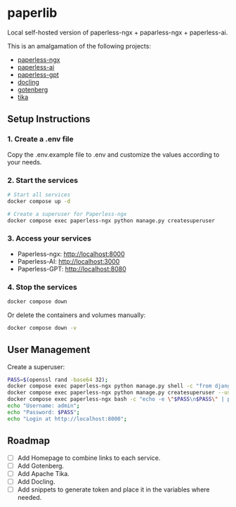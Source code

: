 # paperlib

Local self-hosted version of paperless-ngx + paparless-ngx + paperless-ai.

This is an amalgamation of the following projects:

- [paperless-ngx](https://github.com/paperless-ngx/paperless-ngx)
- [paperless-ai](https://github.com/clusterzx/paperless-ai)
- [paperless-gpt](https://github.com/icereed/paperless-gpt)
- [docling](https://github.com/docling-project/docling)
- [gotenberg](https://github.com/gotenberg/gotenberg)
- [tika](https://github.com/apache/tika)

## Setup Instructions

### 1. Create a .env file

Copy the .env.example file to .env and customize the values according to your needs.

### 2. Start the services

```bash
# Start all services
docker compose up -d
```

```bash
# Create a superuser for Paperless-ngx
docker compose exec paperless-ngx python manage.py createsuperuser
```

### 3. Access your services

- Paperless-ngx: <http://localhost:8000>
- Paperless-AI: <http://localhost:3000>
- Paperless-GPT: <http://localhost:8080>

### 4. Stop the services

```bash
docker compose down
```

Or delete the containers and volumes manually:

```bash
docker compose down -v
```

## User Management

Create a superuser:

```bash
PASS=$(openssl rand -base64 32);
docker compose exec paperless-ngx python manage.py shell -c "from django.contrib.auth import get_user_model; User = get_user_model(); User.objects.filter(username='admin').delete()";
docker compose exec paperless-ngx python manage.py createsuperuser --username admin --email admin@example.com --noinput;
docker compose exec paperless-ngx bash -c "echo -e \"$PASS\n$PASS\" | python manage.py changepassword admin"
echo "Username: admin";
echo "Password: $PASS";
echo "Login at http://localhost:8000";
```

## Roadmap

- [ ] Add Homepage to combine links to each service.
- [ ] Add Gotenberg.
- [ ] Add Apache Tika.
- [ ] Add Docling.
- [ ] Add snippets to generate token and place it in the variables where needed.

